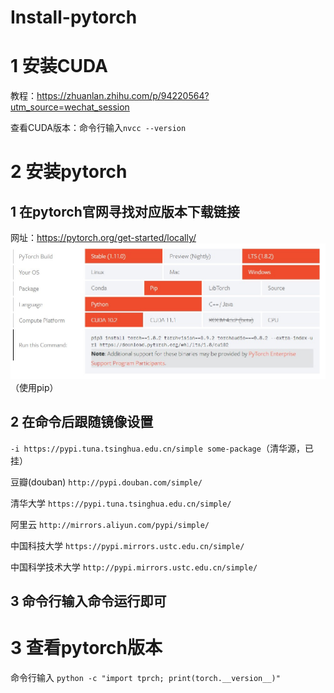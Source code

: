# Install-pytorch

# 1 安装CUDA
教程：https://zhuanlan.zhihu.com/p/94220564?utm_source=wechat_session

查看CUDA版本：命令行输入`nvcc --version`

# 2 安装pytorch

## 1 在pytorch官网寻找对应版本下载链接
网址：https://pytorch.org/get-started/locally/
![](/IMG/1.jpg)
（使用pip）

## 2 在命令后跟随镜像设置
`-i https://pypi.tuna.tsinghua.edu.cn/simple some-package`（清华源，已挂）

豆瓣(douban) `http://pypi.douban.com/simple/`

清华大学 `https://pypi.tuna.tsinghua.edu.cn/simple/`

阿里云 `http://mirrors.aliyun.com/pypi/simple/`

中国科技大学 `https://pypi.mirrors.ustc.edu.cn/simple/`

中国科学技术大学 `http://pypi.mirrors.ustc.edu.cn/simple/`

## 3 命令行输入命令运行即可

# 3 查看pytorch版本
命令行输入
`python -c "import tprch; print(torch.__version__)"`
